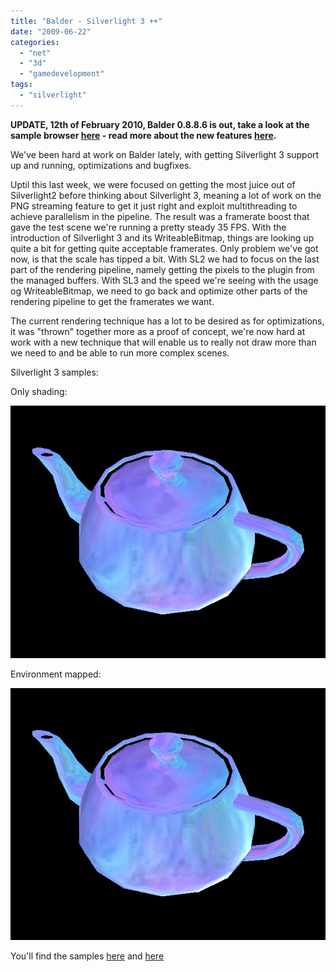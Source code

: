 ```yaml
---
title: "Balder - Silverlight 3 ++"
date: "2009-06-22"
categories: 
  - "net"
  - "3d"
  - "gamedevelopment"
tags: 
  - "silverlight"
---
```


**UPDATE, 12th of February 2010, Balder 0.8.8.6 is out, take a look at the sample browser [here](http://localhost:8080/silverlight/Balder/20100208/TestPage.html) - read more about the new features [here](/post/2010/02/08/Balder-0886-is-out.aspx).**

We've been hard at work on Balder lately, with getting Silverlight 3 support up and running, optimizations and bugfixes.

Uptil this last week, we were focused on getting the most juice out of Silverlight2 before thinking about Silverlight 3, meaning a lot of work on the PNG streaming feature to get it just right and exploit multithreading to achieve parallelism in the pipeline. The result was a framerate boost that gave the test scene we're running a pretty steady 35 FPS. With the introduction of Silverlight 3 and its WriteableBitmap, things are looking up quite a bit for getting quite acceptable framerates. Only problem we've got now, is that the scale has tipped a bit. With SL2 we had to focus on the last part of the rendering pipeline, namely getting the pixels to the plugin from the managed buffers. With SL3 and the speed we're seeing with the usage og WriteableBitmap, we need to go back and optimize other parts of the rendering pipeline to get the framerates we want. 

The current rendering technique has a lot to be desired as for optimizations, it was "thrown" together more as a proof of concept, we're now hard at work with a new technique that will enable us to really not draw more than we need to and be able to run more complex scenes.

Silverlight 3 samples:

Only shading:

![](images/screenshot.png)

Environment mapped:

![](images/screenshot.png)

You'll find the samples [here](http://localhost:8080/silverlight/Balder/20090622/TestPage.html) and [here](http://localhost:8080/silverlight/Balder/20090622_EnvMap/TestPage.html)
